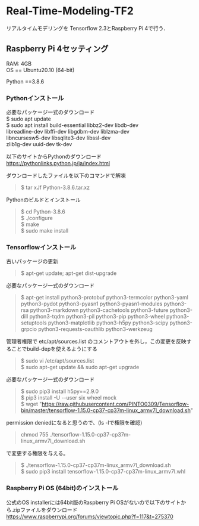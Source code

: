 # Real-Time-Modeling-TF2

リアルタイムモデリングを Tensorflow 2.3とRaspberry Pi 4で行う．

## Raspberry Pi 4セッティング
RAM: 4GB <br>
OS == Ubuntu20.10 (64-bit) <br>

Python ==3.8.6 <br>

### Pythonインストール
必要なパッケージ一式のダウンロード <br>
$ sudo apt update <br>
$ sudo apt install build-essential libbz2-dev libdb-dev \
  libreadline-dev libffi-dev libgdbm-dev liblzma-dev \
  libncursesw5-dev libsqlite3-dev libssl-dev \
  zlib1g-dev uuid-dev tk-dev
  
以下のサイトからPythonのダウンロード
https://pythonlinks.python.jp/ja/index.html <br>

ダウンロードしたファイルを以下のコマンドで解凍 <br>
> $ tar xJf Python-3.8.6.tar.xz

Pythonのビルドとインストール <br>
> $ cd Python-3.8.6 <br>
> $ ./configure <br>
> $ make <br>
> $ sudo make install <br>

### Tensorflowインストール
古いパッケージの更新 <br>
> $ apt-get update; apt-get dist-upgrade

必要なパッケージ一式のダウンロード <br>
> $ apt-get install python3-protobuf python3-termcolor python3-yaml python3-pydot python3-pyasn1 python3-pyasn1-modules python3-rsa python3-markdown python3-cachetools python3-future python3-dill python3-tqdm python3-pil python3-pip python3-wheel python3-setuptools python3-matplotlib python3-h5py python3-scipy python3-grpcio python3-requests-oauthlib python3-werkzeug

管理者権限で etc/apt/sources.list のコメントアウトを外し，この変更を反映することでbuild-depを使えるようにする <br>
> $ sudo vi /etc/apt/sources.list <br>
> $ sudo apt-get update && sudo apt-get upgrade <br>

必要なパッケージ一式のダウンロード <br>
> $ sudo pip3 install h5py==2.9.0 <br>
> $ pip3 install -U --user six wheel mock <br>
> $ wget "https://raw.githubusercontent.com/PINTO0309/Tensorflow-bin/master/tensorflow-1.15.0-cp37-cp37m-linux_armv7l_download.sh" <br>

permission deniedになると思うので、(ls -lで権限を確認)
> chmod 755 ./tensorflow-1.15.0-cp37-cp37m-linux_armv7l_download.sh <br>

で変更する権限を与える。 <br>
> $ ./tensorflow-1.15.0-cp37-cp37m-linux_armv7l_download.sh <br>
> $ sudo pip3 install tensorflow-1.15.0-cp37-cp37m-linux_armv7l.whl

### Raspberry Pi OS (64bit)のインストール
公式のOS installerには64bit版のRaspberry Pi OSがないので以下のサイトから.zipファイルをダウンロード <br>
https://www.raspberrypi.org/forums/viewtopic.php?f=117&t=275370

